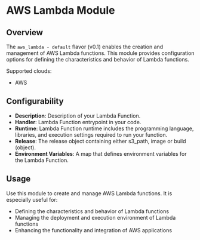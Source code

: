 # AWS Lambda Module

## Overview

The `aws_lambda - default` flavor (v0.1) enables the creation and management of AWS Lambda functions. This module provides configuration options for defining the characteristics and behavior of Lambda functions.

Supported clouds:
- AWS

## Configurability

- **Description**: Description of your Lambda Function.
- **Handler**: Lambda Function entrypoint in your code.
- **Runtime**: Lambda Function runtime includes the programming language, libraries, and execution settings required to run your function.
- **Release**: The release object containing either s3_path, image or build (object).
- **Environment Variables**: A map that defines environment variables for the Lambda Function.

## Usage

Use this module to create and manage AWS Lambda functions. It is especially useful for:

- Defining the characteristics and behavior of Lambda functions
- Managing the deployment and execution environment of Lambda functions
- Enhancing the functionality and integration of AWS applications
